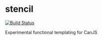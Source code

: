 # stencil

[![Build Status](https://travis-ci.org/phillipskevin/stencil.png?branch=master)](https://travis-ci.org/phillipskevin/stencil)

Experimental functional templating for CanJS
